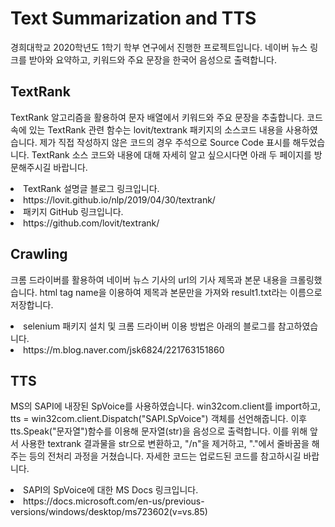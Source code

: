 # Text Summarization and TTS
경희대학교 2020학년도 1학기 학부 연구에서 진행한 프로젝트입니다. 네이버 뉴스 링크를 받아와 요약하고, 키워드와 주요 문장을 한국어 음성으로 출력합니다.


## TextRank
TextRank 알고리즘을 활용하여 문자 배열에서 키워드와 주요 문장을 추출합니다.
코드 속에 있는 TextRank 관련 함수는 lovit/textrank 패키지의 소스코드 내용을 사용하였습니다.
제가 직접 작성하지 않은 코드의 경우 주석으로 Source Code 표시를 해두었습니다.
TextRank 소스 코드와 내용에 대해 자세히 알고 싶으시다면 아래 두 페이지를 방문해주시길 바랍니다.

<li>TextRank 설명글 블로그 링크입니다.<li>
https://lovit.github.io/nlp/2019/04/30/textrank/

<li>패키지 GitHub 링크입니다.<li>
https://github.com/lovit/textrank/


## Crawling
크롬 드라이버를 활용하여 네이버 뉴스 기사의 url의 기사 제목과 본문 내용을 크롤링했습니다.
html tag name을 이용하여 제목과 본문만을 가져와 result1.txt라는 이름으로 저장합니다.

<li>selenium 패키지 설치 및 크롬 드라이버 이용 방법은 아래의 블로그를 참고하였습니다.<li>
https://m.blog.naver.com/jsk6824/221763151860


## TTS
MS의 SAPI에 내장된 SpVoice를 사용하였습니다.
win32com.client를 import하고, tts = win32com.client.Dispatch("SAPI.SpVoice") 객체를 선언해줍니다.
이후 tts.Speak("문자열")함수를 이용해 문자열(str)을 음성으로 출력합니다.
이를 위해 앞서 사용한 textrank 결과물을 str으로 변환하고, "/n"을 제거하고, "."에서 줄바꿈을 해주는 등의 전처리 과정을 거쳤습니다.
자세한 코드는 업로드된 코드를 참고하시길 바랍니다.

<li> SAPI의 SpVoice에 대한 MS Docs 링크입니다.
<li>https://docs.microsoft.com/en-us/previous-versions/windows/desktop/ms723602(v=vs.85)
